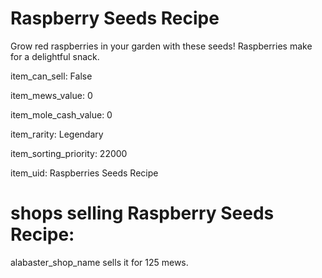 # Raspberry Seeds Recipe

Grow red raspberries in your garden with these seeds! Raspberries make for a delightful snack.

item_can_sell: False

item_mews_value: 0

item_mole_cash_value: 0

item_rarity: Legendary

item_sorting_priority: 22000

item_uid: Raspberries Seeds Recipe

# shops selling Raspberry Seeds Recipe:

alabaster_shop_name sells it for 125 mews.